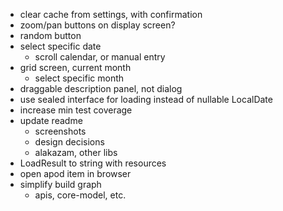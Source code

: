 - clear cache from settings, with confirmation
- zoom/pan buttons on display screen?
- random button
- select specific date
  - scroll calendar, or manual entry
- grid screen, current month
  - select specific month
- draggable description panel, not dialog
- use sealed interface for loading instead of nullable LocalDate
- increase min test coverage
- update readme
  - screenshots
  - design decisions
  - alakazam, other libs
- LoadResult to string with resources
- open apod item in browser
- simplify build graph
  - apis, core-model, etc.
